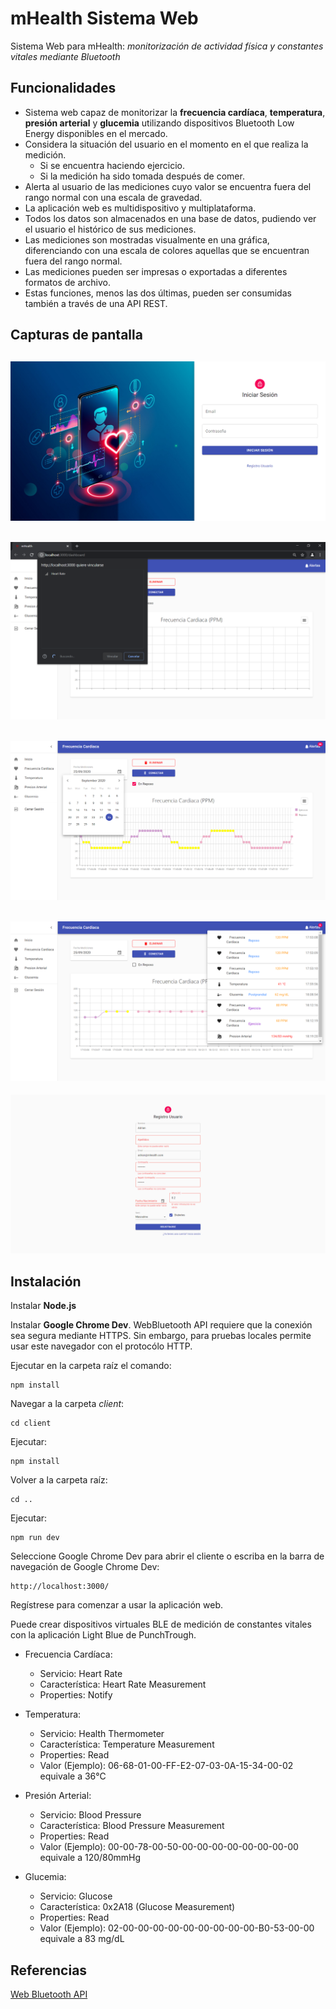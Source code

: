 # mHealth Sistema Web
Sistema Web para mHealth: _monitorización de actividad física y constantes vitales mediante Bluetooth_

## Funcionalidades

- Sistema web capaz de monitorizar la **frecuencia cardíaca**, **temperatura**, **presión arterial** y
**glucemia** utilizando dispositivos Bluetooth Low Energy disponibles en el mercado.
- Considera la situación del usuario en el momento en el que realiza la medición.
  - Si se encuentra haciendo ejercicio.
  - Si la medición ha sido tomada después de comer.
- Alerta al usuario de las mediciones cuyo valor se encuentra fuera del rango normal con una escala de gravedad.
- La aplicación web es multidispositivo y multiplataforma.
- Todos los datos son almacenados en una base de datos, pudiendo ver el usuario el histórico
de sus mediciones.
- Las mediciones son mostradas visualmente en una gráfica, diferenciando con una escala de
colores aquellas que se encuentran fuera del rango normal.
- Las mediciones pueden ser impresas o exportadas a diferentes formatos de archivo.
- Estas funciones, menos las dos últimas, pueden ser consumidas también a través de una API
REST.

## Capturas de pantalla

![Iniciar Sesion](https://raw.githubusercontent.com/Sevi7/mHealthSistemaWeb/master/screenshots/IniciarSesion.png)
---
![Desplegable Conectar](https://raw.githubusercontent.com/Sevi7/mHealthSistemaWeb/master/screenshots/DesplegableConectar.PNG)
---
![Pagina principal](https://raw.githubusercontent.com/Sevi7/mHealthSistemaWeb/master/screenshots/Calendario.PNG)
---
![Alertas](https://raw.githubusercontent.com/Sevi7/mHealthSistemaWeb/master/screenshots/Alertas.PNG)
---
![Registro Usuario validacion](https://raw.githubusercontent.com/Sevi7/mHealthSistemaWeb/master/screenshots/RegistroUsuarioError.PNG)

## Instalación

Instalar **Node.js**

Instalar **Google Chrome Dev**. WebBluetooth API requiere que la conexión sea segura mediante HTTPS. Sin embargo, para pruebas locales permite usar este navegador con el protocólo HTTP.

Ejecutar en la carpeta raíz el comando:
``` 
npm install
```

Navegar a la carpeta _client_:
```
cd client
```

Ejecutar:
```
npm install
```

Volver a la carpeta raíz:
```
cd ..
```

Ejecutar:
```
npm run dev
```

Seleccione Google Chrome Dev para abrir el cliente o escriba en la barra de navegación de Google Chrome Dev:
```
http://localhost:3000/
```

Regístrese para comenzar a usar la aplicación web.

Puede crear dispositivos virtuales BLE de medición de constantes vitales con la aplicación Light Blue de PunchTrough.
- Frecuencia Cardíaca:
  - Servicio: Heart Rate
  - Característica: Heart Rate Measurement
  - Properties: Notify
- Temperatura:
  - Servicio: Health Thermometer
  - Característica: Temperature Measurement
  - Properties: Read
  - Valor (Ejemplo): 06-68-01-00-FF-E2-07-03-0A-15-34-00-02 equivale a 36°C
  
- Presión Arterial:
  - Servicio: Blood Pressure
  - Característica: Blood Pressure Measurement
  - Properties: Read
  - Valor (Ejemplo): 00-00-78-00-50-00-00-00-00-00-00-00-00 equivale a 120/80mmHg
   
- Glucemia:
  - Servicio: Glucose
  - Característica: 0x2A18 (Glucose Measurement)
  - Properties: Read
  - Valor (Ejemplo): 02-00-00-00-00-00-00-00-00-00-B0-53-00-00 equivale a 83 mg/dL
  
## Referencias

[Web Bluetooth API](https://webbluetoothcg.github.io/web-bluetooth/)
